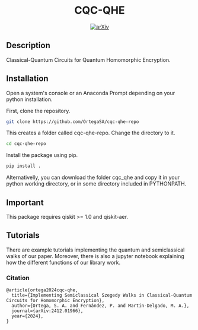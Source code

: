 <div align="center">    
 
# CQC-QHE


[![arXiv](http://img.shields.io/badge/arXiv-2412.01966-B31B1B.svg)]()

<!--
[![Journal](http://img.shields.io/badge/....svg)](https://...)
-->

</div>
 
## Description   
Classical-Quantum Circuits for Quantum Homomorphic Encryption.

## Installation  
Open a system's console or an Anaconda Prompt depending on your python installation.

First, clone the repository.
```bash
git clone https://github.com/OrtegaSA/cqc-qhe-repo
```
This creates a folder called cqc-qhe-repo. Change the directory to it.
```bash
cd cqc-qhe-repo
```
Install the package using pip.
```bash
pip install .
```

Alternativelly, you can download the folder cqc_qhe and copy it in your python working directory, or in some directory included in PYTHONPATH.

## Important

This package requires qiskit >= 1.0 and qiskit-aer.

## Tutorials
There are example tutorials implementing the quantum and semiclassical walks of our paper. Moreover, there is also a jupyter notebook explaining how the different functions of our library work.

### Citation   
```
@article{ortega2024cqc-qhe,
  title={Implementing Semiclassical Szegedy Walks in Classical-Quantum Circuits for Homomorphic Encryption},
  author={Ortega, S. A. and Fernández, P. and Martin-Delgado, M. A.},
  journal={arXiv:2412.01966},
  year={2024},
}
```

<!---
```
@article{ortega2024cqc-qhe,
  title={Implementing Semiclassical Szegedy Walks in Classical-Quantum Circuits for Homomorphic Encryption},
  author={Ortega, S. A. and Fernández, P. and Martin-Delgado, M. A.},
  journal={...},
  volume={...},
  number={...},
  pages={...},
  year={2024},
  publisher={...}
}
```
-->
